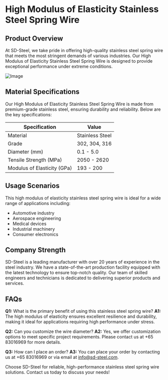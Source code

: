 # High Modulus of Elasticity Stainless Steel Spring Wire

## Product Overview
At SD-Steel, we take pride in offering high-quality stainless steel spring wire that meets the most stringent demands of various industries. Our High Modulus of Elasticity Stainless Steel Spring Wire is designed to provide exceptional performance under extreme conditions.

![Image](https://github.com/user-attachments/assets/2567258e-e124-4816-932d-1809bd27ef0b)

## Material Specifications
Our High Modulus of Elasticity Stainless Steel Spring Wire is made from premium-grade stainless steel, ensuring durability and reliability. Below are the key specifications:

| Specification | Value |
|---------------|-------|
| Material      | Stainless Steel |
| Grade         | 302, 304, 316 |
| Diameter (mm) | 0.1 - 5.0 |
| Tensile Strength (MPa) | 2050 - 2620 |
| Modulus of Elasticity (GPa) | 193 - 200 |

## Usage Scenarios
This high modulus of elasticity stainless steel spring wire is ideal for a wide range of applications including:
- Automotive industry
- Aerospace engineering
- Medical devices
- Industrial machinery
- Consumer electronics

## Company Strength
SD-Steel is a leading manufacturer with over 20 years of experience in the steel industry. We have a state-of-the-art production facility equipped with the latest technology to ensure top-notch quality. Our team of skilled engineers and technicians is dedicated to delivering superior products and services.

## FAQs
**Q1:** What is the primary benefit of using this stainless steel spring wire?
**A1:** The high modulus of elasticity ensures excellent resilience and durability, making it ideal for applications requiring high performance under stress.

**Q2:** Can you customize the wire diameter?
**A2:** Yes, we offer customization options to meet specific project requirements. Please contact us at +65 83016969 for more details.

**Q3:** How can I place an order?
**A3:** You can place your order by contacting us at +65 83016969 or via email at info@sd-steel.com.

Choose SD-Steel for reliable, high-performance stainless steel spring wire solutions. Contact us today to discuss your needs!